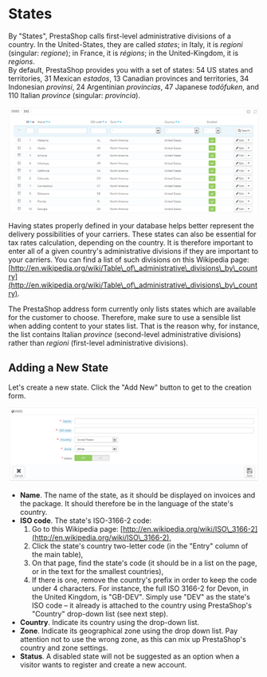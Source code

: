# States

By "States", PrestaShop calls first-level administrative divisions of a country. In the United-States, they are called _states_; in Italy, it is _regioni_ (singular: _regione_); in France, it is _régions_; in the United-Kingdom, it is _regions_.\
By default, PrestaShop provides you with a set of states: 54 US states and territories, 31 Mexican _estados_, 13 Canadian provinces and territories, 34 Indonesian _provinsi_, 24 Argentinian _provincias_, 47 Japanese _todōfuken_, and 110 Italian _province_ (singular: _provincia_).

![](<../../../.gitbook/assets/23789709 (1).png>)

Having states properly defined in your database helps better represent the delivery possibilities of your carriers. These states can also be essential for tax rates calculation, depending on the country. It is therefore important to enter all of a given country's administrative divisions if they are important to your carriers. You can find a list of such divisions on this Wikipedia page: [http://en.wikipedia.org/wiki/Table\_of\_administrative\_divisions\_by\_country](http://en.wikipedia.org/wiki/Table\_of\_administrative\_divisions\_by\_country).

The PrestaShop address form currently only lists states which are available for the customer to choose. Therefore, make sure to use a sensible list when adding content to your states list. That is the reason why, for instance, the list contains Italian _province_ (second-level administrative divisions) rather than _regioni_ (first-level administrative divisions).

## Adding a New State <a href="#states-addinganewstate" id="states-addinganewstate"></a>

Let's create a new state. Click the "Add New" button to get to the creation form.

![](<../../../.gitbook/assets/23789711 (1).png>)

* **Name**. The name of the state, as it should be displayed on invoices and the package. It should therefore be in the language of the state's country.
* **ISO code**. The state's ISO-3166-2 code:
  1. Go to this Wikipedia page: [http://en.wikipedia.org/wiki/ISO\_3166-2](http://en.wikipedia.org/wiki/ISO\_3166-2),
  2. Click the state's country two-letter code (in the "Entry" column of the main table),
  3. On that page, find the state's code (it should be in a list on the page, or in the text for the smallest countries),
  4. If there is one, remove the country's prefix in order to keep the code under 4 characters. For instance, the full ISO 3166-2 for Devon, in the United Kingdom, is "GB-DEV". Simply use "DEV" as the state's ISO code – it already is attached to the country using PrestaShop's "Country" drop-down list (see next step).
* **Country**. Indicate its country using the drop-down list.
* **Zone**. Indicate its geographical zone using the drop down list. Pay attention not to use the wrong zone, as this can mix up PrestaShop's country and zone settings.
* **Status**. A disabled state will not be suggested as an option when a visitor wants to register and create a new account.
